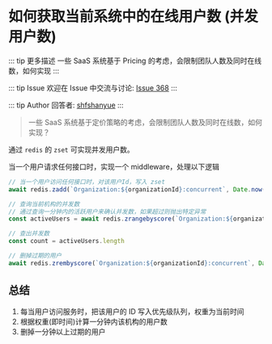 # 如何获取当前系统中的在线用户数 (并发用户数)

::: tip 更多描述 
 一些 SaaS 系统基于 Pricing 的考虑，会限制团队人数及同时在线数，如何实现 
::: 

::: tip Issue 
 欢迎在 Issue 中交流与讨论: [Issue 368](https://github.com/shfshanyue/Daily-Question/issues/368) 
:::

::: tip Author 
回答者: [shfshanyue](https://github.com/shfshanyue) 
:::

> 一些 SaaS 系统基于定价策略的考虑，会限制团队人数及同时在线数，如何实现？

通过 `redis` 的 `zset` 可实现并发用户数。

当一个用户请求任何接口时，实现一个 middleware，处理以下逻辑

``` js
// 当一个用户访问任何接口时，对该用户Id，写入 zset
await redis.zadd(`Organization:${organizationId}:concurrent`, Date.now(), `User:${userId}`)

// 查询当前机构的并发数
// 通过查询一分钟内的活跃用户来确认并发数，如果超过则抛出特定异常
const activeUsers = await redis.zrangebyscore(`Organization:${organizationId}:concurrent`, Date.now() - 1000 * 60, Date.now())

// 查出并发数
const count = activeUsers.length

// 删掉过期的用户
await redis.zrembyscore(`Organization:${organizationId}:concurrent`, Date.now() - 1000 * 60, Date.now())
```

## 总结

1. 每当用户访问服务时，把该用户的 ID 写入优先级队列，权重为当前时间
1. 根据权重(即时间)计算一分钟内该机构的用户数
1. 删掉一分钟以上过期的用户
